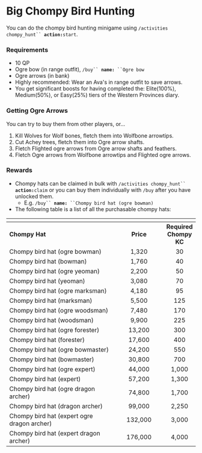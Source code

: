 # Big Chompy Bird Hunting

You can do the chompy bird hunting minigame using `/activities chompy_hunt`` `**`action:`**`start`.

### Requirements

* 10 QP
* Ogre bow (in range outfit),  `/buy`` `**`name:`**` ``Ogre bow`
* Ogre arrows (in bank)
* Highly recommended: Wear an Ava's in range outfit to save arrows.
* You get significant boosts for having completed the: Elite(100%), Medium(50%), or Easy(25%) tiers of the Western Provinces diary.

### Getting Ogre Arrows

You can try to buy them from other players, or...

1. Kill Wolves for Wolf bones, fletch them into Wolfbone arrowtips.
2. Cut Achey trees, fletch them into Ogre arrow shafts.
3. Fletch Flighted ogre arrows from Ogre arrow shafts and feathers.
4. Fletch Ogre arrows from Wolfbone arrowtips and Flighted ogre arrows.

### Rewards

* Chompy hats can be claimed in bulk with `/activities chompy_hunt`` `**`action:`**`claim` or you can buy them individually with `/buy` after you have unlocked them.
  * E.g.  `/buy`` `**`name:`**` ``Chompy bird hat (ogre bowman)`
* The following table is a list of all the purchasable chompy hats:

<table><thead><tr><th width="406.03069058556395"></th><th width="150" align="center"></th><th align="center"></th></tr></thead><tbody><tr><td><strong>Chompy Hat</strong></td><td align="center"><strong>Price</strong></td><td align="center"><strong>Required Chompy KC</strong></td></tr><tr><td>Chompy bird hat (ogre bowman)</td><td align="center">1,320</td><td align="center">30</td></tr><tr><td>Chompy bird hat (bowman)</td><td align="center">1,760</td><td align="center">40</td></tr><tr><td>Chompy bird hat (ogre yeoman)</td><td align="center">2,200</td><td align="center">50</td></tr><tr><td>Chompy bird hat (yeoman)</td><td align="center">3,080</td><td align="center">70</td></tr><tr><td>Chompy bird hat (ogre marksman)</td><td align="center">4,180</td><td align="center">95</td></tr><tr><td>Chompy bird hat (marksman)</td><td align="center">5,500</td><td align="center">125</td></tr><tr><td>Chompy bird hat (ogre woodsman)</td><td align="center">7,480</td><td align="center">170</td></tr><tr><td>Chompy bird hat (woodsman)</td><td align="center">9,900</td><td align="center">225</td></tr><tr><td>Chompy bird hat (ogre forester)</td><td align="center">13,200</td><td align="center">300</td></tr><tr><td>Chompy bird hat (forester)</td><td align="center">17,600</td><td align="center">400</td></tr><tr><td>Chompy bird hat (ogre bowmaster)</td><td align="center">24,200</td><td align="center">550</td></tr><tr><td>Chompy bird hat (bowmaster)</td><td align="center">30,800</td><td align="center">700</td></tr><tr><td>Chompy bird hat (ogre expert)</td><td align="center">44,000</td><td align="center">1,000</td></tr><tr><td>Chompy bird hat (expert)</td><td align="center">57,200</td><td align="center">1,300</td></tr><tr><td>Chompy bird hat (ogre dragon archer)</td><td align="center">74,800</td><td align="center">1,700</td></tr><tr><td>Chompy bird hat (dragon archer)</td><td align="center">99,000</td><td align="center">2,250</td></tr><tr><td>Chompy bird hat (expert ogre dragon archer)</td><td align="center">132,000</td><td align="center">3,000</td></tr><tr><td>Chompy bird hat (expert dragon archer)</td><td align="center">176,000</td><td align="center">4,000</td></tr></tbody></table>

